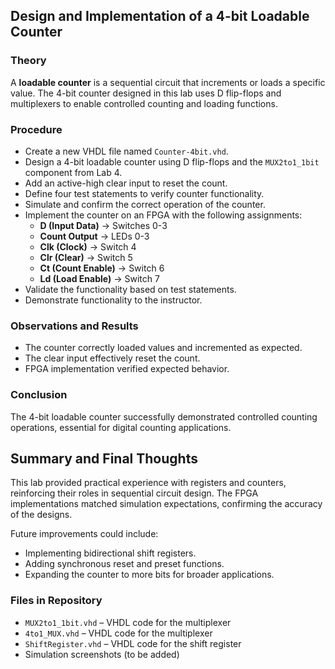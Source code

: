 ## Design and Implementation of a 4-bit Loadable Counter

### Theory
A **loadable counter** is a sequential circuit that increments or loads a specific value. The 4-bit counter designed in this lab uses D flip-flops and multiplexers to enable controlled counting and loading functions.

### Procedure
- Create a new VHDL file named `Counter-4bit.vhd`.
- Design a 4-bit loadable counter using D flip-flops and the `MUX2to1_1bit` component from Lab 4.
- Add an active-high clear input to reset the count.
- Define four test statements to verify counter functionality.
- Simulate and confirm the correct operation of the counter.
- Implement the counter on an FPGA with the following assignments:
  - **D (Input Data)** → Switches 0-3
  - **Count Output** → LEDs 0-3
  - **Clk (Clock)** → Switch 4
  - **Clr (Clear)** → Switch 5
  - **Ct (Count Enable)** → Switch 6
  - **Ld (Load Enable)** → Switch 7
- Validate the functionality based on test statements.
- Demonstrate functionality to the instructor.

### Observations and Results
- The counter correctly loaded values and incremented as expected.
- The clear input effectively reset the count.
- FPGA implementation verified expected behavior.

### Conclusion
The 4-bit loadable counter successfully demonstrated controlled counting operations, essential for digital counting applications.



## Summary and Final Thoughts
This lab provided practical experience with registers and counters, reinforcing their roles in sequential circuit design. The FPGA implementations matched simulation expectations, confirming the accuracy of the designs.

Future improvements could include:
- Implementing bidirectional shift registers.
- Adding synchronous reset and preset functions.
- Expanding the counter to more bits for broader applications.

### Files in Repository
- `MUX2to1_1bit.vhd` – VHDL code for the multiplexer
- `4to1_MUX.vhd` – VHDL code for the multiplexer
- `ShiftRegister.vhd` – VHDL code for the shift register
- Simulation screenshots (to be added)